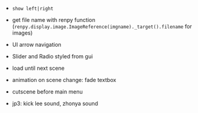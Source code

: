 * `show left|right`

* get file name with renpy function (`renpy.display.image.ImageReference(imgname)._target().filename` for images)

* UI arrow navigation

* Slider and Radio styled from gui

* load until next scene

* animation on scene change: fade textbox

* cutscene before main menu

* jp3: kick lee sound, zhonya sound
